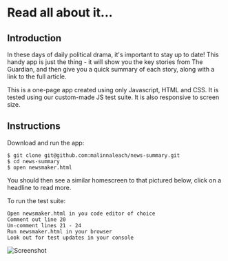 # Read all about it...

Introduction
-------
In these days of daily political drama, it's important to stay up to date!  This handy app is just the thing - it will show you the key stories from The Guardian, and then give you a quick summary of each story, along with a link to the full article.

This is a one-page app created using only Javascript, HTML and CSS.  It is tested using our custom-made JS test suite.  It is also responsive to screen size.


Instructions
----

Download and run the app:
```
$ git clone git@github.com:malinnaleach/news-summary.git
$ cd news-summary
$ open newsmaker.html
```

You should then see a similar homescreen to that pictured below, click on a headline to read more.

To run the test suite:
```
Open newsmaker.html in you code editor of choice
Comment out line 20
Un-comment lines 21 - 24
Run newsmaker.html in your browser
Look out for test updates in your console
```

![Screenshot](https://www.dropbox.com/s/re858mb3j8hoeuo/Screen%20Shot%202016-11-12%20at%2020.06.27.png?raw=1)
